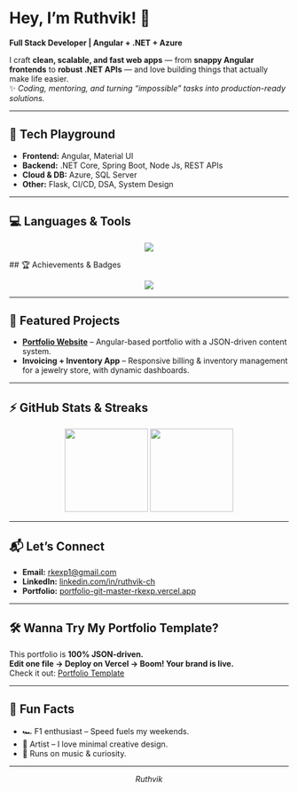 # Hey, I’m Ruthvik! 👋

**Full Stack Developer | Angular + .NET + Azure**  

I craft **clean, scalable, and fast web apps** — from **snappy Angular frontends** to **robust .NET APIs** — and love building things that actually make life easier.  
✨ _Coding, mentoring, and turning “impossible” tasks into production-ready solutions._  

---

## 🚀 Tech Playground
- **Frontend:** Angular, Material UI
- **Backend:** .NET Core, Spring Boot, Node Js, REST APIs
- **Cloud & DB:** Azure, SQL Server
- **Other:** Flask, CI/CD, DSA, System Design  


---

## 💻 Languages & Tools
<p align="center">
  <img src="https://skillicons.dev/icons?i=angular,dotnet,azure,spring,bootstrap,scss,github,git,html,css,js,ts,cpp,java,python,mysql,visualstudio,vscode&theme=light" />
</p>
## 🏆 Achievements & Badges
<p align="center">
  <img src="https://github-profile-trophy.vercel.app/?username=ruthvik-ch&theme=radical&no-frame=true&row=1&column=7" />
</p>


---


## 🌟 Featured Projects
- **[Portfolio Website](https://portfolio-git-master-rkexp.vercel.app)** – Angular-based portfolio with a JSON-driven content system.  
- **Invoicing + Inventory App** – Responsive billing & inventory management for a jewelry store, with dynamic dashboards.  

---

## ⚡ GitHub Stats & Streaks
<p align="center">
  <img src="https://github-readme-stats.vercel.app/api?username=ruthvik-ch&show_icons=true&theme=radical" height="150" />
  <img src="https://streak-stats.demolab.com/?user=ruthvik-ch&theme=radical" height="150" />
</p>

---

## 📬 Let’s Connect
- **Email:** rkexp1@gmail.com  
- **LinkedIn:** [linkedin.com/in/ruthvik-ch](https://www.linkedin.com/in/ruthvik-ch/)  
- **Portfolio:** [portfolio-git-master-rkexp.vercel.app](https://portfolio-git-master-rkexp.vercel.app)  

---

## 🛠 Wanna Try My Portfolio Template?
This portfolio is **100% JSON-driven.**  
**Edit one file → Deploy on Vercel → Boom! Your brand is live.**  
Check it out: [Portfolio Template](https://github.com/ruthvik-ch/portfolio)

---

## 🎉 Fun Facts
- 🏎 F1 enthusiast – Speed fuels my weekends.  
- 🎨 Artist – I love minimal creative design.  
- 🎵 Runs on music & curiosity. 

---



<p align="center">
  <em> Ruthvik </em>
</p>
